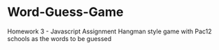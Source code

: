 # Word-Guess-Game
Homework 3 - Javascript Assignment
Hangman style game with Pac12 schools as the words to be guessed

